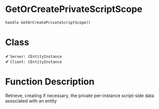 # GetOrCreatePrivateScriptScope
```
handle GetOrCreatePrivateScriptScope()
```
# Class
✔ `Server: CEntityInstance`  
✔ `Client: CEntityInstance`  

# Function Description
Retrieve, creating if necessary, the private per-instance script-side data associated with an entity
